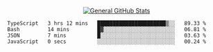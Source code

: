<p align="center">
  <a href="https://github.com/AndyDevv">
    <img src="https://github-readme-stats.vercel.app/api?username=AndyDevv&custom_title=General%20GitHub%20Stats&theme=aura_dark" alt="General GitHub Stats">
  </a>
</p>

<!--START_SECTION:waka-->

```text
TypeScript   3 hrs 12 mins   ██████████████████████▒░░   89.33 %
Bash         14 mins         █▓░░░░░░░░░░░░░░░░░░░░░░░   06.81 %
JSON         7 mins          █░░░░░░░░░░░░░░░░░░░░░░░░   03.63 %
JavaScript   0 secs          ░░░░░░░░░░░░░░░░░░░░░░░░░   00.24 %
```

<!--END_SECTION:waka-->
